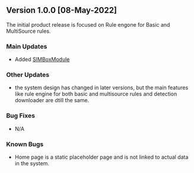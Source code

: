 ## Version 1.0.0 [08-May-2022]
The initial product release is focused on Rule engone for Basic and MultiSource rules.

### Main Updates
- Added [SIMBoxModule](../tutorials/SIMBoxModule.md)

### Other Updates
- the system design has changed in later versions, but the main features like rule engine for both basic and multisource rules and detection downloader are dtill the same.

### Bug Fixes
- N/A

### Known Bugs
- Home page is a static placeholder page and is not linked to actual data in the system.
  

